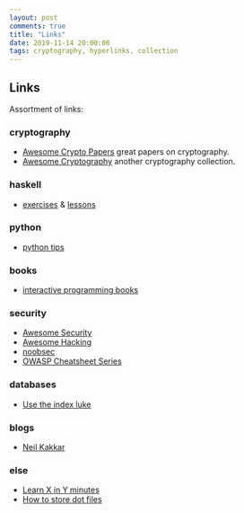 ```yaml
---
layout: post
comments: true
title: "Links"
date: 2019-11-14 20:00:00
tags: cryptography, hyperlinks, collection 
---
```



<!--more-->
## Links

Assortment of links:

### cryptography 

- [Awesome Crypto Papers](https://www.github.com/pFarb/awesome-crypto-papers) great papers on cryptography.
- [Awesome Cryptography](https://www.github.com/sobolevn/awesome-cryptography) another cryptography collection.


### haskell

- [exercises](https://github.com/raviksharma/bartosz-basics-of-haskell) & [lessons](https://www.schoolofhaskell.com/user/bartosz/basics-of-haskell)
### python

- [python tips](https://book.pythontips.com/)

### books

- [interactive programming books](https://runestone.academy/runestone/books/)

 
### security

- [Awesome Security](https://github.com/sbilly/awesome-security)
- [Awesome Hacking](https://github.com/Hack-with-Github/Awesome-Hacking)
- [noobsec](https://www.noobsec.net)
- [OWASP Cheatsheet Series](https://cheatsheetseries.owasp.orgA/)

### databases

- [Use the index luke](https://use-the-index-luke.com/)

### blogs
- [Neil Kakkar](https://neilkakkar.com/blog/)

### else
- [Learn X in Y minutes](https://learnxinyminutes.com/)
- [How to store dot files](https://www.atlassian.com/git/tutorials/dotfiles)

